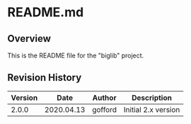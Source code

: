 # README.md

## Overview

This is the README file for the "biglib" project.

## Revision History

| Version | Date       | Author  | Description         |
| ------- | ----       | ------  | -----------         |
| 2.0.0   | 2020.04.13 | gofford | Initial 2.x version |
